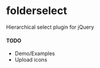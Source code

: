 folderselect
============

Hierarchical select plugin for jQuery

#### TODO
* Demo/Examples
* Upload icons
